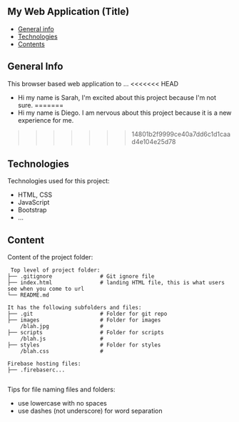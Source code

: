 ## My Web Application (Title)

* [General info](#general-info)
* [Technologies](#technologies)
* [Contents](#content)

## General Info
This browser based web application to ...
<<<<<<< HEAD
* Hi my name is Sarah, I'm excited about this project because I'm not sure.
=======
* Hi my name is Diego. I am nervous about this project because it is a new experience for me.
>>>>>>> 14801b2f9999ce40a7dd6c1d1caad4e104e25d78
	
## Technologies
Technologies used for this project:
* HTML, CSS
* JavaScript
* Bootstrap 
* ...
	
## Content
Content of the project folder:

```
 Top level of project folder: 
├── .gitignore               # Git ignore file
├── index.html               # landing HTML file, this is what users see when you come to url
└── README.md

It has the following subfolders and files:
├── .git                     # Folder for git repo
├── images                   # Folder for images
    /blah.jpg                # 
├── scripts                  # Folder for scripts
    /blah.js                 # 
├── styles                   # Folder for styles
    /blah.css                # 

Firebase hosting files: 
├── .firebaserc...


```

Tips for file naming files and folders:
* use lowercase with no spaces
* use dashes (not underscore) for word separation

